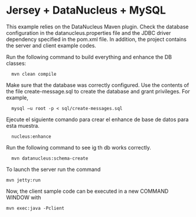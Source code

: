 Jersey + DataNucleus + MySQL
============================

This example relies on the DataNucleus Maven plugin. Check the database configuration in the datanucleus.properties file and the JDBC driver dependency specified in the pom.xml file. In addition, the project contains the server and client example codes.

Run the following command to build everything and enhance the DB classes:

      mvn clean compile

Make sure that the database was correctly configured. Use the contents of the file create-message.sql to create the database and grant privileges. For example,

      mysql –u root -p < sql/create-messages.sql

Ejecute el siguiente comando para crear el enhance de base de datos para esta muestra.

      nucleus:enhance


Run the following command to see ig th db works correctly.

      mvn datanucleus:schema-create


To launch the server run the command

    mvn jetty:run

Now, the client sample code can be executed in a new COMMAND WINDOW with

    mvn exec:java -Pclient

